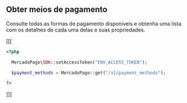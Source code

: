 ## Obter meios de pagamento

Consulte todas as formas de pagamento disponíveis e obtenha uma lista com os detalhes de cada uma delas e suas propriedades.

[[[
```php
<?php

  MercadoPago\SDK::setAccessToken("ENV_ACCESS_TOKEN");

  $payment_methods = MercadoPago::get("/v1/payment_methods");

?>
```
]]]